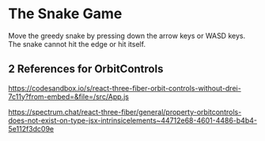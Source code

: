 # The Snake Game
Move the greedy snake by pressing down the arrow keys or WASD keys.
The snake cannot hit the edge or hit itself. 

## 2 References for OrbitControls
https://codesandbox.io/s/react-three-fiber-orbit-controls-without-drei-7c11y?from-embed=&file=/src/App.js

https://spectrum.chat/react-three-fiber/general/property-orbitcontrols-does-not-exist-on-type-jsx-intrinsicelements~44712e68-4601-4486-b4b4-5e112f3dc09e
